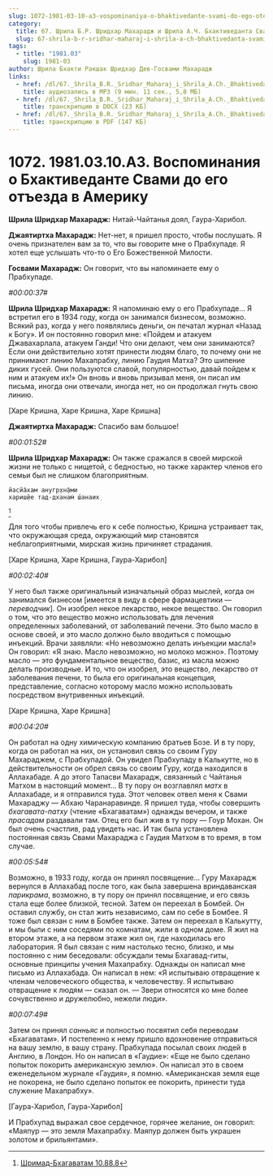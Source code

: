 ```yaml
---
slug: 1072-1981-03-10-a3-vospominaniya-o-bhaktivedante-svami-do-ego-otezda-v-ameriku
category:
  title: 67. Шрила Б.Р. Шридхар Махарадж и Шрила А.Ч. Бхактиведанта Свами Прабхупада
  slug: 67-shrila-b-r-sridhar-maharaj-i-shrila-a-ch-bhaktivedanta-svami-prabhupada
tags:
  - title: "1981.03"
    slug: 1981-03
author: Шрила Бхакти Ракшак Шридхар Дев-Госвами Махарадж
links:
  - href: /dl/67._Shrila_B.R._Sridhar_Maharaj_i_Shrila_A.Ch._Bhaktivedanta_Svami_Prabhupada/1072_1981.03.10.A3_SridharMj_Vospominanija_o_Bhaktivedante_Svami_do_ego_otezda_v_Ameriku.mp3
    title: аудиозапись в MP3 (9 мин. 11 сек., 5,8 МБ)
  - href: /dl/67._Shrila_B.R._Sridhar_Maharaj_i_Shrila_A.Ch._Bhaktivedanta_Svami_Prabhupada/1072_1981.03.10.A3_SridharMj_Vospominanija_o_Bhaktivedante_Svami_do_ego_otezda_v_Ameriku.docx
    title: транскрипцию в DOCX (23 КБ)
  - href: /dl/67._Shrila_B.R._Sridhar_Maharaj_i_Shrila_A.Ch._Bhaktivedanta_Svami_Prabhupada/1072_1981.03.10.A3_SridharMj_Vospominanija_o_Bhaktivedante_Svami_do_ego_otezda_v_Ameriku.pdf
    title: транскрипцию в PDF (147 КБ)
---
```


# 1072. 1981.03.10.A3. Воспоминания о Бхактиведанте Свами до его отъезда в Америку

**Шрила Шридхар Махарадж:** Нитай-Чайтанья доял, Гаура-Харибол.

**Джаятиртха Махарадж:** Нет-нет, я пришел просто, чтобы послушать. Я очень признателен вам за то, что вы говорите мне о Прабхупаде. Я хотел еще услышать что-то о Его Божественной Милости.

**Госвами Махарадж:** Он говорит, что вы напоминаете ему о Прабхупаде.

*#00:00:37#*

**Шрила Шридхар Махарадж:** Я напоминаю ему о его Прабхупаде… Я встретил его в 1934 году, когда он занимался бизнесом, возможно. Всякий раз, когда у него появлялись деньги, он печатал журнал «Назад к Богу». И он постоянно говорил мне: «Пойдем и атакуем Джавахарлала, атакуем Ганди! Что они делают, чем они занимаются? Если они действительно хотят принести людям благо, то почему они не принимают линию Махапрабху, линию Гаудия Матха? Это шипение диких гусей. Они пользуются славой, популярностью, давай пойдем к ним и атакуем их!» Он вновь и вновь призывал меня, он писал им письма, иногда они отвечали, иногда нет, но он продолжал гнуть свою линию.

[Харе Кришна, Харе Кришна, Харе Кришна]

**Джаятиртха Махарадж:** Спасибо вам большое!

*#00:01:52#*

**Шрила Шридхар Махарадж:** Он также сражался в своей мирской жизни не только с нищетой, с бедностью, но также характер членов его семьи был не слишком благоприятным.

    йасйа̄хам анугр̣хн̣а̄ми
    хариш̣йе тад-дханам̇ ш́анаих̣
[^_ftn1]

Для того чтобы привлечь его к себе полностью, Кришна устраивает так, что окружающая среда, окружающий мир становятся неблагоприятными, мирская жизнь причиняет страдания.

[Харе Кришна, Харе Кришна, Гаура-Харибол]

*#00:02:40#*

У него был также оригинальный изначальный образ мыслей, когда он занимался бизнесом [имеется в виду в сфере фармацевтики — *переводчик*]. Он изобрел некое лекарство, некое вещество. Он говорил о том, что это вещество можно использовать для лечения определенных заболеваний, от заболеваний печени. Это было масло в основе своей, и это масло должно было вводиться с помощью инъекций. Врачи заявляли: «Но невозможно делать инъекции масла!» Он говорил: «Я знаю. Масло невозможно, но молоко можно». Поэтому масло — это фундаментальное вещество, базис, из масла можно делать производные. И то, что он изобрел, это вещество, лекарство от заболевания печени, то была его оригинальная концепция, представление, согласно которому масло можно использовать посредством внутривенных инъекций.

[Харе Кришна, Харе Кришна]

*#00:04:20#*

Он работал на одну химическую компанию братьев Бозе. И в ту пору, когда он работал на них, он установил связь со своим Гуру Махараджем, с Прабхупадой. Он увидел Прабхупаду в Калькутте, но в действительности он обрел связь со своим Гуру, когда находился в Аллахабаде. А до этого Тапасви Махарадж, связанный с Чайтанья Матхом в настоящий момент… В ту пору он возглавлял *матх* в Аллахабаде, и я отправился туда. Этот человек отвел меня к Свами Махараджу — Абхаю Чаранаравинде. Я пришел туда, чтобы совершить *бхагавата-патху* (чтение «Бхагаватам») однажды вечером, и также *прасадам* раздавали там. Отец его был жив в ту пору — Гоур Мохан. Он был очень счастлив, рад увидеть нас. И так была установлена постоянная связь Свами Махараджа с Гаудия Матхом в то время, в том случае.

*#00:05:54#*

Возможно, в 1933 году, когда он принял посвящение… Гуру Махарадж вернулся в Аллахабад после того, как была завершена вриндаванская *парикрама*, возможно, в ту пору он принял посвящение, и его связь стала еще более близкой, тесной. Затем он переехал в Бомбей. Он оставил службу, он стал жить независимо, сам по себе в Бомбее. Я тоже был связан с ним в Бомбее также. Затем он переехал в Калькутту, и мы были с ним соседями по комнатам, жили в одном доме. Я жил на втором этаже, а на первом этаже жил он, где находилась его лаборатория. Я был связан с ним настолько тесно, близко, и мы постоянно с ним беседовали: обсуждали темы Бхагавад-гиты, основные принципы учения Махапрабху. Однажды он написал мне письмо из Аллахабада. Он написал в нем: «Я испытываю отвращение к членам человеческого общества, к человечеству. Я испытываю отвращение к людям — сказал он. — Звери относятся ко мне более сочувственно и дружелюбно, нежели люди».

*#00:07:49#*

Затем он принял *санньяс* и полностью посвятил себя переводам «Бхагаватам». И постепенно к нему пришло вдохновение отправиться на вашу землю, в вашу страну. Прабхупада посылал своих людей в Англию, в Лондон. Но он написал в «Гаудие»: «Еще не было сделано попыток покорить американскую землю». Он написал это в своем еженедельном журнале «Гаудия», я помню. «Американская земля еще не покорена, не было сделано попыток ее покорить, принести туда служение Махапрабху».

[Гаура-Харибол, Гаура-Харибол]

И Прабхупад выражал свое сердечное, горячее желание, он говорил: «Маяпур — это земля Махапрабху. Маяпур должен быть украшен золотом и брильянтами».



[^_ftn1]: [Шримад-Бхагаватам 10.88.8](../notes/shrimad-bhagavatam/shrimad-bhagavatam-10-88-8.md)
